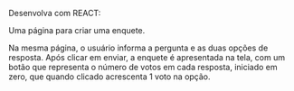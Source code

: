 Desenvolva com REACT: 

Uma página para criar uma enquete. 

Na mesma página, o usuário informa a pergunta e as duas opções de resposta. Após clicar em enviar, a enquete é apresentada na tela, com um botão que representa o número de votos em cada resposta, iniciado em zero, que quando clicado acrescenta 1 voto na opção.
